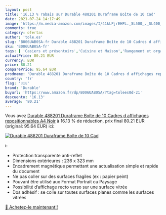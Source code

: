 ```yaml
---
layout: post
title: '16.13 % rabais sur Durable 488201 Duraframe Boîte de 10 Cad'
date: 2021-07-24 14:17:49
image: 'https://m.media-amazon.com/images/I/41kLPjrEHPL._SL500_._SL400_.jpg'
comments: true
category: ofertas
author: 'tole.es'
slug: 'B006UAB0SA-fr Durable 488201 Duraframe Boîte de 10 Cadres d affichages...'
sku: 'B006UAB0SA-fr'
tags: [ 'Casiers et présentoirs','Cuisine et Maison','Rangement et organisation','Rangement pour espace de travail','durable', ]
actualPrice: 80.21 EUR
currency: EUR
price: 80.21
comparePrice: 95.64 EUR
prodname: 'Durable 488201 Duraframe Boîte de 10 Cadres d affichages repositionnables A4 Noir'
country: 'fr'
flag: '🇫🇷'
brand: 'Durable'
buyurl: 'https://www.amazon.fr/dp/B006UAB0SA/?tag=tolees0d-21'
descuento: '16.13'
average: '80.21'
---
```


Vous avez [Durable 488201 Duraframe Boîte de 10 Cadres d affichages repositionnables A4 Noir](https://www.amazon.fr/dp/B006UAB0SA/?tag=tolees0d-21)  à  16.13 % de réduction, prix final  80.21 EUR (original: 95.64 EUR) ici:

[![Durable 488201 Duraframe Boîte de 10 Cad](https://m.media-amazon.com/images/I/41kLPjrEHPL._SL500_._SL400_.jpg)](https://www.amazon.fr/dp/B006UAB0SA/?tag=tolees0d-21)

ℹ️:

- Protection transparente anti-reflet
- Dimensions extérieures : 236 x 323 mm
- Encadrement magnétique permettant une actualisation simple et rapide du document
- Ne pas coller sur des surfaces fragiles (ex : papier peint)
- Pouvant être utilisé aux Format Portrait ou Paysage
- Possibilité d’affichage recto verso sur une surface vitrée
- Dos adhésif : se colle sur toutes surfaces planes comme les surfaces vitrées

[🛒 Achetez-le maintenant!!](https://www.amazon.fr/dp/B006UAB0SA/?tag=tolees0d-21)
